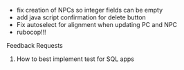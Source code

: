 - fix creation of NPCs so integer fields can be empty
- add java script confirmation for delete button
- Fix autoselect for alignment when updating PC and NPC
- rubocop!!!


Feedback Requests
1. How to best implement test for SQL apps